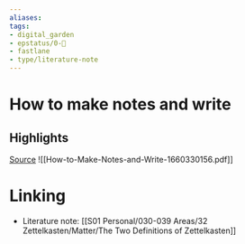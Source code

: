 ```yaml
---
aliases: 
tags: 
- digital_garden
- epstatus/0-🌰
- fastlane
- type/literature-note
---
```

# How to make notes and write
## Highlights


[Source](https://minnstate.pressbooks.pub/write/)
![[How-to-Make-Notes-and-Write-1660330156.pdf]]

# Linking
+ Literature note: [[S01 Personal/030-039 Areas/32 Zettelkasten/Matter/The Two Definitions of Zettelkasten]]